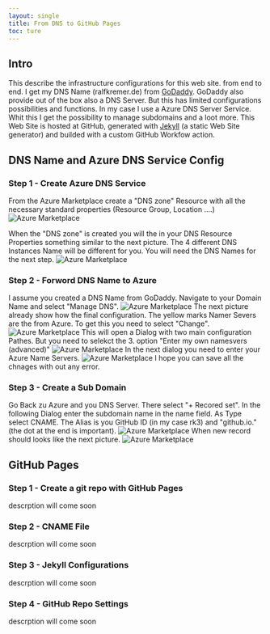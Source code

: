 ```yaml
---
layout: single
title: From DNS to GitHub Pages
toc: ture
---
```


## Intro
This describe the infrastructure configurations for this web site. from end to end. 
I get my DNS Name (ralfkremer.de) from [GoDaddy](https://www.godaddy.com/). GoDaddy also provide out of the box also a DNS Server. But this has limited configurations possibilities and functions. In my case I use a Azure DNS Server Service. Whit this I get the possibility to manage subdomains and a loot more. This Web Site is hosted at GitHub, generated with [Jekyll](https://jekyllrb.com/) (a static Web Site generator) and builded with a custom GitHub Workfow action. 

## DNS Name and Azure DNS Service Config

### Step 1 - Create Azure DNS Service
From the Azure Marketplace create a "DNS zone" Resource with all the necessary standard properties (Resource Group, Location ....)
![Azure Marketplace](/assets/images/HowTos/DNSandGitHubPages/AzureMarketplace.png)

When the "DNS zone" is created you will the in your DNS Resource Properties something similar to the next picture. The 4 different DNS Instances Name will be different for you. You will need the DNS Names for the next step.
![Azure Marketplace](/assets/images/HowTos/DNSandGitHubPages/AzureDNSServer.png)



### Step 2 - Forword DNS Name to Azure
I assume you created a DNS Name from GoDaddy. Navigate to your Domain Name and select "Manage DNS". ![Azure Marketplace](/assets/images/HowTos/DNSandGitHubPages/GoDaddyManage.png)
The next picture already show how the final configuration. The yellow marks Namer Severs are the from Azure. To get this you need to select "Change".![Azure Marketplace](/assets/images/HowTos/DNSandGitHubPages/GoDaddyNameConfig.png)
 This will open a Dialog with two main configuration Pathes. But you need to selekct the 3. option "Enter my own namesvers (advanced)"
![Azure Marketplace](/assets/images/HowTos/DNSandGitHubPages/GoDaddyNameConfigDialog1.png)
In the next dialog you need to enter your Azure Name Servers.
![Azure Marketplace](/assets/images/HowTos/DNSandGitHubPages/GoDaddyNameConfigDialog2.png)
I hope you can save all the chnages with out any error. 

### Step 3 - Create a Sub Domain
Go Back zu Azure and you DNS Server. There select "+ Recored set". In the following Dialog enter the subdomain name in the name field. As Type select CNAME. The Alias is you GitHub ID (in my case rk3) and "github.io." (the dot at the end is important).
![Azure Marketplace](/assets/images/HowTos/DNSandGitHubPages/AzureSubDomainCreate.png)
When new record should looks like the next picture.
![Azure Marketplace](/assets/images/HowTos/DNSandGitHubPages/AzureSubDomainDetails.png)

## GitHub Pages

### Step 1 - Create a git repo with GitHub Pages
descrption will come soon

### Step 2 - CNAME File
descrption will come soon

### Step 3 - Jekyll Configurations
descrption will come soon

### Step 4 - GitHub Repo Settings
descrption will come soon
